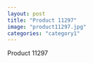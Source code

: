 ```yaml
---
layout: post
title: "Product 11297"
image: "product11297.jpg"
categories: "category1"
---
```

Product 11297

